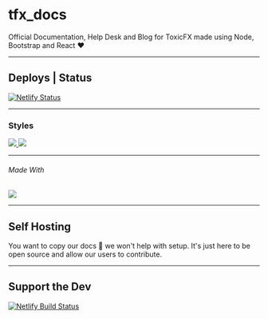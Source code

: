 # tfx_docs
Official Documentation, Help Desk and Blog for ToxicFX made using Node, Bootstrap and React ❤️

---

## Deploys | Status

[![Netlify Status](https://api.netlify.com/api/v1/badges/63d8c6df-9068-4a5e-999f-207ba46d3bd0/deploy-status)](https://app.netlify.com/sites/relaxed-spence-8ce35f/deploys)

---

### Styles
<a aria-label="SCSS" href="">
  <img src="https://img.shields.io/badge/stylesheet-scss-blue.svg?style=for-the-badge&logo=scss&labelColor=000000&logoWidth=20">
</a>
<a aria-label="Bootstrap" href="">
  <img src="https://img.shields.io/badge/stylesheet-bootstrap-blue.svg?style=for-the-badge&logo=bootstrap&labelColor=000000&logoWidth=20">
</a>

---

###### Made With
<a aria-label="React.js" href="https://reactjs.org/">
  <img src="https://img.shields.io/badge/React.js-v16.13.1-brightgreen.svg?style=for-the-badge&logo=react&labelColor=000000&logoWidth=20">
</a>

---

## Self Hosting
You want to copy our docs 🤔 we won't help with setup. It's just here to be open source and allow our users to contribute.

--- 

## Support the Dev
[![Netlify Build Status](https://img.shields.io/badge/Follow%3A-@TheRealToxicDev-blueviolet.svg?style=for-the-badge&logo=github&labelColor=000000&logoWidth=20)](https://github.com/TheRealToxicDev)
